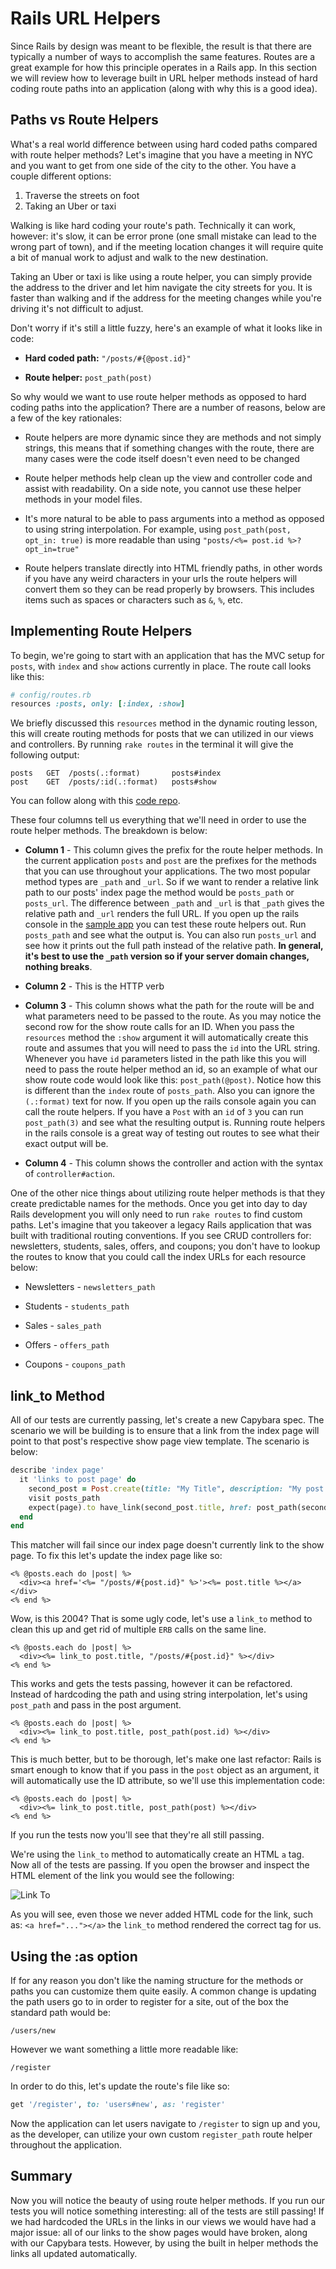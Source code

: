 # Rails URL Helpers

Since Rails by design was meant to be flexible, the result is that there are typically a number of ways to accomplish the same features. Routes are a great example for how this principle operates in a Rails app. In this section we will review how to leverage built in URL helper methods instead of hard coding route paths into an application (along with why this is a good idea).


## Paths vs Route Helpers

What's a real world difference between using hard coded paths compared with route helper methods? Let's imagine that you have a meeting in NYC and you want to get from one side of the city to the other. You have a couple different options:

1. Traverse the streets on foot
2. Taking an Uber or taxi

Walking is like hard coding your route's path. Technically it can work, however: it's slow, it can be error prone (one small mistake can lead to the wrong part of town), and if the meeting location changes it will require quite a bit of manual work to adjust and walk to the new destination.

Taking an Uber or taxi is like using a route helper, you can simply provide the address to the driver and let him navigate the city streets for you. It is faster than walking and if the address for the meeting changes while you're driving it's not difficult to adjust.

Don't worry if it's still a little fuzzy, here's an example of what it looks like in code:

* **Hard coded path:** `"/posts/#{@post.id}"`

* **Route helper:** `post_path(post)`

So why would we want to use route helper methods as opposed to hard coding paths into the application? There are a number of reasons, below are a few of the key rationales:

* Route helpers are more dynamic since they are methods and not simply strings, this means that if something changes with the route, there are many cases were the code itself doesn't even need to be changed

* Route helper methods help clean up the view and controller code and assist with readability. On a side note, you cannot use these helper methods in your model files.

* It's more natural to be able to pass arguments into a method as opposed to using string interpolation. For example, using `post_path(post, opt_in: true)` is more readable than using `"posts/<%= post.id %>?opt_in=true"`

* Route helpers translate directly into HTML friendly paths, in other words if you have any weird characters in your urls the route helpers will convert them so they can be read properly by browsers. This includes items such as spaces or characters such as `&`, `%`, etc.


## Implementing Route Helpers

To begin, we're going to start with an application that has the MVC setup for ```posts```, with ```index``` and ```show``` actions currently in place. The route call looks like this:

```ruby
# config/routes.rb
resources :posts, only: [:index, :show]
```

We briefly discussed this `resources` method in the dynamic routing lesson, this will create routing methods for posts that we can utilized in our views and controllers. By running `rake routes` in the terminal it will give the following output:

```
posts   GET  /posts(.:format)       posts#index
post    GET  /posts/:id(.:format)   posts#show
```

You can follow along with this [code repo](https://github.com/jordanhudgens/blog-flash).

These four columns tell us everything that we'll need in order to use the route helper methods. The breakdown is below:

* **Column 1** - This column gives the prefix for the route helper methods. In the current application `posts` and `post` are the prefixes for the methods that you can use throughout your applications. The two most popular method types are `_path` and `_url`. So if we want to render a relative link path to our posts' index page the method would be `posts_path` or `posts_url`. The difference between `_path` and `_url` is that `_path` gives the relative path and `_url` renders the full URL. If you open up the rails console in the [sample app](https://github.com/jordanhudgens/blog-flash) you can test these route helpers out. Run `posts_path` and see what the output is. You can also run `posts_url` and see how it prints out the full path instead of the relative path. **In general, it's best to use the `_path` version so if your server domain changes, nothing breaks**.

* **Column 2** - This is the HTTP verb

* **Column 3** - This column shows what the path for the route will be and what parameters need to be passed to the route. As you may notice the second row for the show route calls for an ID. When you pass the `resources` method the `:show` argument it will automatically create this route and assumes that you will need to pass the `id` into the URL string. Whenever you have `id` parameters listed in the path like this you will need to pass the route helper method an id, so an example of what our show route code would look like this: `post_path(@post)`. Notice how this is different than the `index` route of `posts_path`. Also you can ignore the `(.:format)` text for now. If you open up the rails console again you can call the route helpers. If you have a `Post` with an `id` of `3` you can run `post_path(3)` and see what the resulting output is. Running route helpers in the rails console is a great way of testing out routes to see what their exact output will be.

* **Column 4** - This column shows the controller and action with the syntax of `controller#action`.

One of the other nice things about utilizing route helper methods is that they create predictable names for the methods. Once you get into day to day Rails development you will only need to run ```rake routes``` to find custom paths. Let's imagine that you takeover a legacy Rails application that was built with traditional routing conventions. If you see CRUD controllers for: newsletters, students, sales, offers, and coupons; you don't have to lookup the routes to know that you could call the index URLs for each resource below:

* Newsletters - ```newsletters_path```

* Students - ```students_path```

* Sales - ```sales_path```

* Offers - ```offers_path```

* Coupons - ```coupons_path```


## link_to Method

All of our tests are currently passing, let's create a new Capybara spec. The scenario we will be building is to ensure that a link from the index page will point to that post's respective show page view template. The scenario is below:

```ruby
describe 'index page'
  it 'links to post page' do
    second_post = Post.create(title: "My Title", description: "My post description")
    visit posts_path
    expect(page).to have_link(second_post.title, href: post_path(second_post))
  end
end
```

This matcher will fail since our index page doesn't currently link to the show page. To fix this let's update the index page like so:

```ERB
<% @posts.each do |post| %>
  <div><a href='<%= "/posts/#{post.id}" %>'><%= post.title %></a></div>
<% end %>
```

Wow, is this 2004? That is some ugly code, let's use a `link_to` method to clean this up and get rid of multiple `ERB` calls on the same line.

```ERB
<% @posts.each do |post| %>
  <div><%= link_to post.title, "/posts/#{post.id}" %></div>
<% end %>
```

This works and gets the tests passing, however it can be refactored. Instead of hardcoding the path and using string interpolation, let's using `post_path` and pass in the post argument.

```ERB
<% @posts.each do |post| %>
  <div><%= link_to post.title, post_path(post.id) %></div>
<% end %>
```

This is much better, but to be thorough, let's make one last refactor: Rails is smart enough to know that if you pass in the ```post``` object as an argument, it will automatically use the ID attribute, so we'll use this implementation code:

```ERB
<% @posts.each do |post| %>
  <div><%= link_to post.title, post_path(post) %></div>
<% end %>
```

If you run the tests now you'll see that they're all still passing.

We're using the ```link_to``` method to automatically create an HTML ```a``` tag. Now all of the tests are passing. If you open the browser and inspect the HTML element of the link you would see the following:

![Link To](https://s3.amazonaws.com/flatiron-bucket/readme-lessons/link_to.png)

As you will see, even those we never added HTML code for the link, such as: ```<a href="..."></a>``` the ```link_to``` method rendered the correct tag for us.


## Using the :as option

If for any reason you don't like the naming structure for the methods or paths you can customize them quite easily. A common change is updating the path users go to in order to register for a site, out of the box the standard path would be:

```
/users/new
```

However we want something a little more readable like:

```
/register
```

In order to do this, let's update the route's file like so:

```ruby
get '/register', to: 'users#new', as: 'register'
```

Now the application can let users navigate to `/register` to sign up and you, as the developer, can utilize your own custom `register_path` route helper throughout the application.


## Summary

Now you will notice the beauty of using route helper methods. If you run our tests you will notice something interesting: all of the tests are still passing! If we had hardcoded the URLs in the links in our views we would have had a major issue: all of our links to the show pages would have broken, along with our Capybara tests. However, by using the built in helper methods the links all updated automatically.
